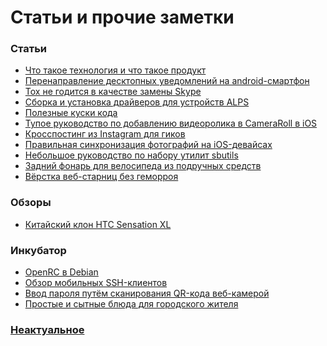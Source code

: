 Статьи и прочие заметки
=======================

### Статьи
+ [Что такое технология и что такое продукт](http://it-the-drote.tk/article/what-is-technology-and-what-is-product)
+ [Перенаправление десктопных уведомлений на android-смартфон](http://it-the-drote.tk/article/forwarding-desktop-notifications-to-android)
+ [Tox не годится в качестве замены Skype](http://it-the-drote.tk/article/tox-is-quite-unusable-as-a-skype-replacement)
+ [Сборка и установка драйверов для устройств ALPS](http://it-the-drote.tk/article/dealing-with-alps-pointer-device)
+ [Полезные куски кода](http://it-the-drote.tk/article/useful-code-snippets)
+ [Тупое руководство по добавлению видеоролика в CameraRoll в iOS](http://it-the-drote.tk/article/dumb-way-to-add-video-in-ios-camera-roll)
+ [Кросспостинг из Instagram для гиков](http://it-the-drote.tk/article/instagram-crossposting-for-geeks)
+ [Правильная синхронизация фотографий на iOS-девайсах](http://it-the-drote.tk/article/ios-photos-sync-done-right)
+ [Небольшое руководство по набору утилит sbutils](http://it-the-drote.tk/article/little-sbutils-guide)
+ [Задний фонарь для велосипеда из подручных средств](http://it-the-drote.tk/article/tail-light-for-bicycle-from-scratch)
+ [Вёрстка веб-старниц без геморроя](http://it-the-drote.tk/article/webdev-done-right)

### Обзоры
+ [Китайский клон HTC Sensation XL](http://it-the-drote.tk/article/chinese-htc)

### Инкубатор
+ [OpenRC в Debian](http://it-the-drote.tk/article/openrc-in-debian)
+ [Обзор мобильных SSH-клиентов](http://it-the-drote.tk/article/mobile-ssh-clients-review)
+ [Ввод пароля путём сканирования QR-кода веб-камерой](http://it-the-drote.tk/article/qr-webcam)
+ [Простые и сытные блюда для городского жителя](http://it-the-drote.tk/article/citizen-food)

### [Неактуальное](/article/outdated)

